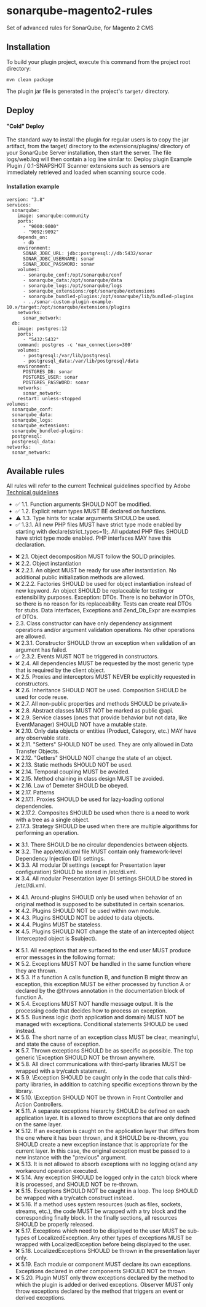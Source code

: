 # sonarqube-magento2-rules
Set of advanced rules for SonarQube, for Magento 2 CMS

<h2>Installation</h2>
To build your plugin project, execute this command from the project root directory:

`mvn clean package`

The plugin jar file is generated in the project's `target/` directory.

<h2>Deploy</h2>
<h4>"Cold" Deploy</h4>
The standard way to install the plugin for regular users is to copy the jar artifact, from the target/ directory to the extensions/plugins/ directory of your SonarQube Server installation, then start the server. The file logs/web.log will then contain a log line similar to:
Deploy plugin Example Plugin / 0.1-SNAPSHOT
Scanner extensions such as sensors are immediately retrieved and loaded when scanning source code.

<h4>Installation example</h4>

````
version: "3.8"
services:
  sonarqube:
    image: sonarqube:community
    ports:
      - "9000:9000"
      - "9092:9092"
    depends_on:
      - db
    environment:
      SONAR_JDBC_URL: jdbc:postgresql://db:5432/sonar
      SONAR_JDBC_USERNAME: sonar
      SONAR_JDBC_PASSWORD: sonar
    volumes:
      - sonarqube_conf:/opt/sonarqube/conf
      - sonarqube_data:/opt/sonarqube/data
      - sonarqube_logs:/opt/sonarqube/logs
      - sonarqube_extensions:/opt/sonarqube/extensions
      - sonarqube_bundled-plugins:/opt/sonarqube/lib/bundled-plugins
      - ../sonar-custom-plugin-example-10.x/target:/opt/sonarqube/extensions/plugins
    networks:
      sonar_network:
  db:
    image: postgres:12
    ports:
      - "5432:5432"
    command: postgres -c 'max_connections=300'
    volumes:
      - postgresql:/var/lib/postgresql
      - postgresql_data:/var/lib/postgresql/data
    environment:
      POSTGRES_DB: sonar
      POSTGRES_USER: sonar
      POSTGRES_PASSWORD: sonar
    networks:
      sonar_network:
    restart: unless-stopped
volumes:
  sonarqube_conf:
  sonarqube_data:
  sonarqube_logs:
  sonarqube_extensions:
  sonarqube_bundled-plugins:
  postgresql:
  postgresql_data:
networks:
  sonar_network:

````

<h2>Available rules</h2>
All rules will refer to the current Technical guidelines specified by Adobe <a href="https://developer.adobe.com/commerce/php/coding-standards/technical-guidelines/">Technical guidelines
</a>

<ul>
    <li>✅ 1.1. Function arguments SHOULD NOT be modified.</li>
    <li>✅ 1.2. Explicit return types MUST BE declared on functions.</li>
    <li>⚠️ 1.3. Type hints for scalar arguments SHOULD be used.</li>
    <li>✅ 1.3.1. All new PHP files MUST have strict type mode enabled by starting with declare(strict_types=1);. All updated PHP files SHOULD have strict type mode enabled. PHP interfaces MAY have this declaration.
</ul>
<ul>
    <li>❌  2.1. Object decomposition MUST follow the SOLID principles.</li>
    <li>❌ 2.2. Object instantiation </li>
    <li>❌ 2.2.1. An object MUST be ready for use after instantiation. No additional public initialization methods are allowed.</li>
    <li>❌ 2.2.2. Factories SHOULD be used for object instantiation instead of new keyword. An object SHOULD be replaceable for testing or extensibility purposes. Exception: DTOs. There is no behavior in DTOs, so there is no reason for its replaceability. 
       Tests can create real DTOs for stubs. Data interfaces, Exceptions and Zend_Db_Expr are examples of DTOs.</li>
    <li>2.3. Class constructor can have only dependency assignment operations and/or argument validation operations. No other operations are allowed.</li>
    <li>❌ 2.3.1. Constructor SHOULD throw an exception when validation of an argument has failed.</li>
    <li>✅  2.3.2. Events MUST NOT be triggered in constructors.</li>
    <li>❌ 2.4. All dependencies MUST be requested by the most generic type that is required by the client object.</li>
    <li>❌ 2.5. Proxies and interceptors MUST NEVER be explicitly requested in constructors.
    <li>❌ 2.6. Inheritance SHOULD NOT be used. Composition SHOULD be used for code reuse.</li>
    <li>❌ 2.7. All non-public properties and methods SHOULD be private.</</li>li>
    <li>❌ 2.8. Abstract classes MUST NOT be marked as public @api.</li>
    <li>❌ 2.9. Service classes (ones that provide behavior but not data, like EventManager) SHOULD NOT have a mutable state.</li>
    <li>❌ 2.10. Only data objects or entities (Product, Category, etc.) MAY have any observable state.</li>
    <li>❌ 2.11. "Setters" SHOULD NOT be used. They are only allowed in Data Transfer Objects.</li>
    <li>❌ 2.12. "Getters" SHOULD NOT change the state of an object.</li>
    <li>❌ 2.13. Static methods SHOULD NOT be used.</li>
    <li>❌ 2.14. Temporal coupling MUST be avoided.</li>
    <li>❌ 2.15. Method chaining in class design MUST be avoided.</li>
    <li>❌ 2.16. Law of Demeter SHOULD be obeyed.</li>
    <li>❌ 2.17. Patterns</li>
    <li>❌ 2.17.1. Proxies SHOULD be used for lazy-loading optional dependencies.</li>
    <li>❌ 2.17.2. Composites SHOULD be used when there is a need to work with a tree as a single object.</li>
    <li>2.17.3. Strategy SHOULD be used when there are multiple algorithms for performing an operation.</li>
</ul>

<ul>
    <li>❌ 3.1. There SHOULD be no circular dependencies between objects.</li>
    <li>❌ 3.2. The app/etc/di.xml file MUST contain only framework-level Dependency Injection (DI) settings.</li>
    <li>❌ 3.3. All modular DI settings (except for Presentation layer configuration) SHOULD be stored in <module_dir>/etc/di.xml.</li>
    <li>❌ 3.4. All modular Presentation layer DI settings SHOULD be stored in <module_dir>/etc/<area_code>/di.xml.</li>
</ul>

<ul>
    <li>❌ 4.1. Around-plugins SHOULD only be used when behavior of an original method is supposed to be substituted in certain scenarios.</li>
    <li>❌ 4.2. Plugins SHOULD NOT be used within own module.</li>
    <li>❌ 4.3. Plugins SHOULD NOT be added to data objects.</li>
    <li>❌ 4.4. Plugins MUST be stateless.</li>
    <li>❌ 4.5. Plugins SHOULD NOT change the state of an intercepted object (Intercepted object is $subject).</li>
</ul>

<ul>
    <li>❌ 5.1. All exceptions that are surfaced to the end user MUST produce error messages in the following format:</li>
    <li>❌ 5.2. Exceptions MUST NOT be handled in the same function where they are thrown.</li>
    <li>❌ 5.3. If a function A calls function B, and function B might throw an exception, this exception MUST be either processed by function A or declared by the @throws annotation in the documentation block of function A.</li>
    <li>❌ 5.4. Exceptions MUST NOT handle message output. It is the processing code that decides how to process an exception.</li>
    <li>❌ 5.5. Business logic (both application and domain) MUST NOT be managed with exceptions. Conditional statements SHOULD be used instead.</li>
    <li>❌ 5.6. The short name of an exception class MUST be clear, meaningful, and state the cause of exception.</li>
    <li>❌ 5.7. Thrown exceptions SHOULD be as specific as possible. The top generic \Exception SHOULD NOT be thrown anywhere.</li>
    <li>❌ 5.8. All direct communications with third-party libraries MUST be wrapped with a try/catch statement.</li>
    <li>❌ 5.9. \Exception SHOULD be caught only in the code that calls third-party libraries, in addition to catching specific exceptions thrown by the library.</li>
    <li>❌ 5.10. \Exception SHOULD NOT be thrown in Front Controller and Action Controllers.</li>
    <li>❌ 5.11. A separate exceptions hierarchy SHOULD be defined on each application layer. It is allowed to throw exceptions that are only defined on the same layer.</li>
    <li>❌ 5.12. If an exception is caught on the application layer that differs from the one where it has been thrown, and it SHOULD be re-thrown, you SHOULD create a new exception instance that is appropriate for the current layer.
            In this case, the original exception must be passed to a new instance with the "previous" argument.</li>
    <li>❌ 5.13. It is not allowed to absorb exceptions with no logging or/and any workaround operation executed.</li>
    <li>❌ 5.14. Any exception SHOULD be logged only in the catch block where it is processed, and SHOULD NOT be re-thrown.</li>
    <li>❌ 5.15. Exceptions SHOULD NOT be caught in a loop. The loop SHOULD be wrapped with a try/catch construct instead.</li>
    <li>❌ 5.16. If a method uses system resources (such as files, sockets, streams, etc.), 
            the code MUST be wrapped with a try block and the corresponding finally block. 
            In the finally sections, all resources SHOULD be properly released.</li>
    <li>❌ 5.17. Exceptions which need to be displayed to the user MUST be sub-types of LocalizedException. 
            Any other types of exceptions MUST be wrapped with LocalizedException before being displayed to the user.</li>
    <li>❌ 5.18. LocalizedExceptions SHOULD be thrown in the presentation layer only.</li>
    <li>❌ 5.19. Each module or component MUST declare its own exceptions. 
        Exceptions declared in other components SHOULD NOT be thrown.</li>
    <li>❌ 5.20. Plugin MUST only throw exceptions declared by the method to which the plugin is added or derived exceptions. 
        Observer MUST only throw exceptions declared by the method that triggers an event or derived exceptions.</li>
</ul>


